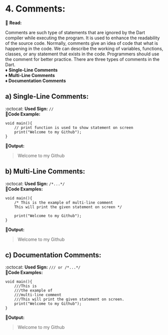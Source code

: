 # 4. Comments:
:book: **Read:**
<p>
  Comments are such type of statements that are ignored by the Dart compiler while executing the program. It is used to enhance the readability
  of the source code. Normally, comments give an idea of code that what is happening in the code. We can describe the working of variables,
  functions, classes, or any statement that exists in the code. Programmers should use the comment for better practice. There are three types of
  comments in the Dart.<br>
  ♦️ <b> Single-Line Comments<br>
  ♦️ Multi-Line Comments<br>
  ♦️ Documentation Comments </b>
</p>

## a) Single-Line Comments:
:octocat: **Used Sign:** `//`<br>
🎯**Code Example:**
```
void main(){  
    // print function is used to show statement on screen  
    print("Welcome to my Github");  
}
```
📝**Output:**
> Welcome to my Github

## b) Multi-Line Comments:
:octocat: **Used Sign:** `/*...*/`<br>
🎯**Code Examples:**
```
void main(){  
    /* This is the example of multi-line comment 
    This will print the given statement on screen */  
      
    print("Welcome to my Github");  
}
```
📝**Output:**
> Welcome to my Github

## c) Documentation Comments:
:octocat: **Used Sign:** `/// or /*...*/`<br>
🎯**Code Examples:**
```
void main(){  
    ///This is   
    ///the example of   
    ///multi-line comment  
    ///This will print the given statement on screen.  
    print("Welcome to my Github");  
}  
```
📝**Output:**
> Welcome to my Github
